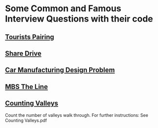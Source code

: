 # Some Common and Famous Interview Questions with their code

## [Tourists Pairing](https://github.com/SajjadAli54/interview_questions/blob/main/questions.pdf)

## [Share Drive](https://github.com/SajjadAli54/interview_questions/blob/main/questions.pdf)

## [Car Manufacturing Design Problem](https://github.com/SajjadAli54/interview_questions/blob/main/questions.pdf)

## [MBS The Line](https://github.com/SajjadAli54/interview_questions/blob/main/questions.pdf)

## [Counting Valleys](https://github.com/SajjadAli54/interview_questions/blob/main/Counting%20Valleys.pdf)

Count the number of valleys walk through.
For further instructions: See Counting Valleys.pdf
